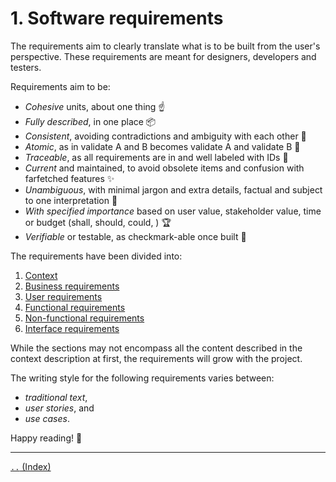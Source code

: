 # 1. Software requirements

The requirements aim to clearly translate what is to be built 
from the user's perspective.
These requirements are meant for designers, developers and testers.

Requirements aim to be:

- *Cohesive* units, about one thing ☝
- *Fully described*, in one place 📦
- *Consistent*, avoiding contradictions and ambiguity with each other 🚅
- *Atomic*, as in validate A and B becomes validate A and validate B 🔬
- *Traceable*, as all requirements are in and well labeled with IDs 🔖
- *Current* and maintained, to avoid obsolete items and 
  confusion with farfetched features ✨
- *Unambiguous*, with minimal jargon and extra details, factual and subject 
  to one interpretation 🔑
- *With specified importance* based on user value, stakeholder value, 
  time or budget (shall, should, could, ) 🏆
- *Verifiable* or testable, as checkmark-able once built 🔨

The requirements have been divided into:

1. [Context](./01-01-req-context.md)
1. [Business requirements](./01-02-req-business.md)
1. [User requirements](./01-03-req-user.md)
1. [Functional requirements](./01-04-req-functional.md)
1. [Non-functional requirements](./01-05-req-non-functional.md)
1. [Interface requirements](./01-06-req-interface.md)

While the sections may not encompass all the content described
in the context description at first, 
the requirements will grow with the project.

The writing style for the following requirements varies between:

- *traditional text*,
- *user stories*, and
- *use cases*.

Happy reading! 🙂

---

[`..` (Index)](./00-00-index.md)
